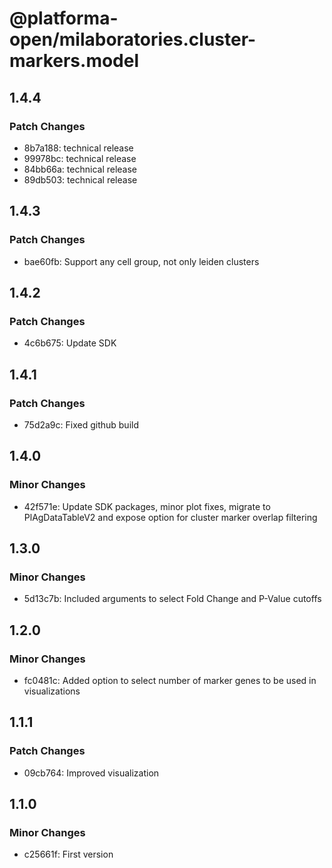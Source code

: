 # @platforma-open/milaboratories.cluster-markers.model

## 1.4.4

### Patch Changes

- 8b7a188: technical release
- 99978bc: technical release
- 84bb66a: technical release
- 89db503: technical release

## 1.4.3

### Patch Changes

- bae60fb: Support any cell group, not only leiden clusters

## 1.4.2

### Patch Changes

- 4c6b675: Update SDK

## 1.4.1

### Patch Changes

- 75d2a9c: Fixed github build

## 1.4.0

### Minor Changes

- 42f571e: Update SDK packages, minor plot fixes, migrate to PlAgDataTableV2 and expose option for cluster marker overlap filtering

## 1.3.0

### Minor Changes

- 5d13c7b: Included arguments to select Fold Change and P-Value cutoffs

## 1.2.0

### Minor Changes

- fc0481c: Added option to select number of marker genes to be used in visualizations

## 1.1.1

### Patch Changes

- 09cb764: Improved visualization

## 1.1.0

### Minor Changes

- c25661f: First version
